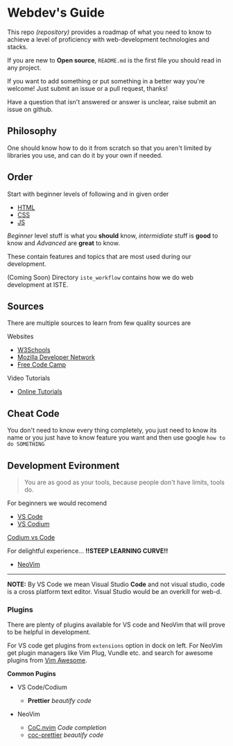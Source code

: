 # Webdev's Guide

This repo *(repository)* provides a roadmap of what you need to know to achieve
a level of proficiency with web-development technologies and stacks.

If you are new to **Open source**, `README.md` is the first file you should read
in any project.

If you want to add something or put something in a better way you're welcome!
Just submit an issue or a pull request, thanks!

Have a question that isn't answered or answer is unclear, raise submit an issue
on github.

## Philosophy

One should know how to do it from scratch so that you aren't limited by
libraries you use, and can do it by your own if needed.

## Order

Start with beginner levels of following and in given order

-   [HTML](./html.md)
-   [CSS](./css.md)
-   [JS](./js.md)

*Beginner* level stuff is what you **should** know, *intermidiate* stuff is **good** to know and *Advanced* are **great** to know.

These contain features and topics that are most used during our development.

(Coming Soon) Directory `iste_workflow` contains how we do web development at ISTE.


## Sources

There are multiple sources to learn from few quality sources are

Websites
- [W3Schools](https://www.w3schools.com/)
- [Mozilla Developer Network](https://developer.mozilla.org/en-US/docs/Learn)
- [Free Code Camp](https://learn.freecodecamp.org/)

Video Tutorials
- [Online Tutorials](https://www.youtube.com/channel/UCbwXnUipZsLfUckBPsC7Jog)

## Cheat Code

You don't need to know every thing completely, you just need to know its name
or you just have to know feature you want and then use google `how to do SOMETHING`

## Development Evironment
> You are as good as your tools, because people don't have limits, tools do. 

For beginners we would recomend

- [VS Code](https://code.visualstudio.com)
- [VS Codium](https://vscodium.com)

[Codium vs Code](https://itsfoss.com/vscodium/)

For delightful experience... **!!STEEP LEARNING CURVE!!**
- [NeoVim](https://neovim.io)

---

**NOTE:** By VS Code we mean Visual Studio **Code** and not visual studio, code
is a cross platform text editor. Visual Studio would be an overkill for web-d.

### Plugins
There are plenty of plugins available for VS code and NeoVim that will prove
to be helpful in development.

For VS code get plugins from `extensions` option in dock on left.
For NeoVim get plugin managers like Vim Plug, Vundle etc. and search for awesome
plugins from [Vim Awesome](https://vimawesome.com).

**Common Pugins**
- VS Code/Codium
	- **Prettier** *beautify code*

- NeoVim
	- [CoC.nvim](https://github.com/neoclide/coc.nvim) *Code completion*
	- [coc-prettier](https://www.npmjs.com/package/coc-prettier) *beautify code*
